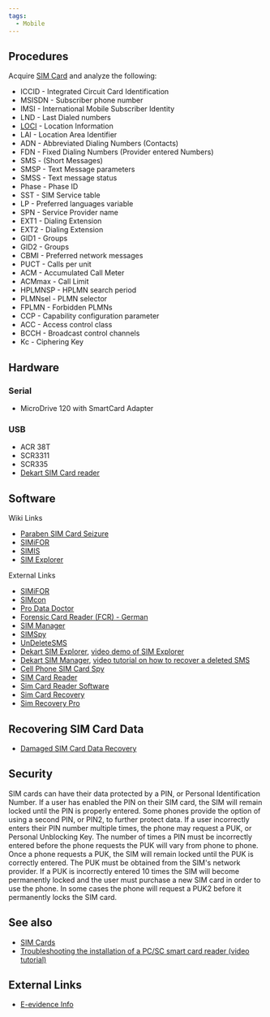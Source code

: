 ```yaml
---
tags:
  - Mobile
---
```

## Procedures

Acquire [SIM Card](sim_cards.md) and analyze the following:

* ICCID - Integrated Circuit Card Identification
* MSISDN - Subscriber phone number
* IMSI - International Mobile Subscriber Identity
* LND - Last Dialed numbers
* [LOCI](loci.md) - Location Information
* LAI - Location Area Identifier
* ADN - Abbreviated Dialing Numbers (Contacts)
* FDN - Fixed Dialing Numbers (Provider entered Numbers)
* SMS - (Short Messages)
* SMSP - Text Message parameters
* SMSS - Text message status
* Phase - Phase ID
* SST - SIM Service table
* LP - Preferred languages variable
* SPN - Service Provider name
* EXT1 - Dialing Extension
* EXT2 - Dialing Extension
* GID1 - Groups
* GID2 - Groups
* CBMI - Preferred network messages
* PUCT - Calls per unit
* ACM - Accumulated Call Meter
* ACMmax - Call Limit
* HPLMNSP - HPLMN search period
* PLMNsel - PLMN selector
* FPLMN - Forbidden PLMNs
* CCP - Capability configuration parameter
* ACC - Access control class
* BCCH - Broadcast control channels
* Kc - Ciphering Key

## Hardware

### Serial

* MicroDrive 120 with SmartCard Adapter

### USB

* ACR 38T
* SCR3311
* SCR335
* [Dekart SIM Card reader](https://www.dekart.com/buy_sim_reader)

## Software

Wiki Links

* [Paraben SIM Card Seizure](paraben_sim_card_seizure.md)
* [SIMiFOR](simifor.md)
* [SIMIS](simis.md)
* [SIM Explorer](sim_explorer.md)

External Links

* [SIMiFOR](http://www.forensicts.co.uk)
* [SIMcon](https://www.simcon.no/)
* [Pro Data Doctor](https://www.data-recovery-mobile-phone.com/)
* [Forensic Card Reader (FCR) - German](http://www.becker-partner.de/index.php?id=17)
* [SIM Manager](http://www.txsystems.com/sim-manager.html)
* [SIMSpy](http://www.nobbi.com/download.php)
* [UnDeleteSMS](https://vidstromlabs.com/freetools/undeletesms/)
* [Dekart SIM Explorer](https://www.dekart.com/products/card_management/sim_explorer),
  [video demo of SIM Explorer](https://www.youtube.com/watch?v=P5dJS7g1o_c)
* [Dekart SIM Manager](https://www.dekart.com/products/card_management/sim_manager),
  [video tutorial on how to recover a deleted SMS](https://www.youtube.com/watch?v=VaBaqZiNW4U)
* [Cell Phone SIM Card Spy](https://www.brickhousesecurity.com/counter-surveillance/)
* [SIM Card Reader](http://ww38.mobile-t-mobile.com/mobile-network/SIM-card-reader.html)
* [Sim Card Reader Software](https://sim-card-reader-software.download3000.com)
* [Sim Card Recovery](http://www.freedownloadscenter.com/Utilities/Backup_and_Copy_Utilities/Sim_Card_Recovery.html)
* [Sim Recovery Pro](http://www.spytechs.com/phone-recorders/sims-card-reader.htm)

## Recovering SIM Card Data

* [Damaged SIM Card Data Recovery](damaged_sim_card_data_recovery.md)

## Security

SIM cards can have their data protected by a PIN, or Personal
Identification Number. If a user has enabled the PIN on their SIM card,
the SIM will remain locked until the PIN is properly entered. Some
phones provide the option of using a second PIN, or PIN2, to further
protect data. If a user incorrectly enters their PIN number multiple
times, the phone may request a PUK, or Personal Unblocking Key. The
number of times a PIN must be incorrectly entered before the phone
requests the PUK will vary from phone to phone. Once a phone requests a
PUK, the SIM will remain locked until the PUK is correctly entered. The
PUK must be obtained from the SIM's network provider. If a PUK is
incorrectly entered 10 times the SIM will become permanently locked and
the user must purchase a new SIM card in order to use the phone. In some
cases the phone will request a PUK2 before it permanently locks the SIM
card.

## See also

* [SIM Cards](sim_cards.md)
* [Troubleshooting the installation of a PC/SC smart card reader (video tutorial)](https://www.youtube.com/watch?v=w_tcwmzUH6o)

## External Links

* [E-evidence Info](http://www.e-evidence.info/cellular.html)

